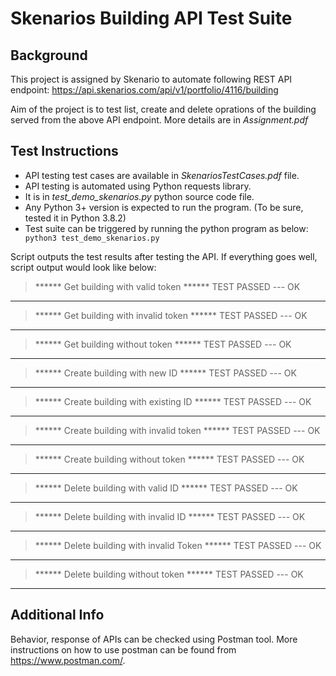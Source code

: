 # Skenarios Building API Test Suite
## Background
This project is assigned by Skenario to automate following REST API endpoint:
https://api.skenarios.com/api/v1/portfolio/4116/building

Aim of the project is to test list, create and delete oprations of the building served from the above API endpoint.
More details are in _Assignment.pdf_

## Test Instructions

- API testing test cases are available in _SkenariosTestCases.pdf_ file. 
- API testing is automated using Python requests library. 
- It is in _test_demo_skenarios.py_ python source code file.
- Any Python 3+ version is expected to run the program. (To be sure, tested it in  Python 3.8.2)
- Test suite can be triggered by running the python program as below: 
``` python3 test_demo_skenarios.py```

Script outputs the test results after testing the API. If everything goes well, script output would look like below:

> ******  Get building with valid token   ******
TEST PASSED --- OK
************
> ******  Get building with invalid token   ******
TEST PASSED --- OK
************
> ******  Get building without token   ******
TEST PASSED --- OK
************
> ******  Create building with new ID   ******
TEST PASSED --- OK
************
> ******  Create building with existing ID   ******
TEST PASSED --- OK
************
> ******  Create building with invalid token   ******
TEST PASSED --- OK
************
> ******  Create building without token   ******
TEST PASSED --- OK
************
> ******  Delete building with valid ID   ******
TEST PASSED --- OK
************
> ******  Delete building with invalid ID   ******
TEST PASSED --- OK
************
> ******  Delete building with invalid Token   ******
TEST PASSED --- OK
************
> ******  Delete building without token   ******
TEST PASSED --- OK
************

## Additional Info
Behavior, response of APIs can be checked using Postman tool.
More instructions on how to use postman can be found from https://www.postman.com/.
